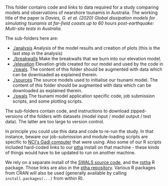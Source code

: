 This folder contains code and links to data required for a study comparing models and observations of nearshore tsunamis in Australia. The working title of the paper is *Davies, G. et al. (2020) Global dissipation models for simulating tsunamis at far-field coasts up to 60 hours post-earthquake: Multi-site tests in Australia.*

The sub-folders here are:

* [./analysis](./analysis) Analysis of the model results and creation of plots (this is the last step in the analysis) 
* [./breakwalls](./breakwalls) Make the breakwalls that we burn into our elevation model.
* [./elevation](./elevation) Elevation grids created for our model and used by the code in [./swals](./swals). The content of this folder should be augmented with data which can be downloaded as explained therein.
* [./sources](./sources) The source models used to initialise our tsunami model. The content of this folder should be augmented with data which can be downloaded as explained therein.
* [./swals](./swals) The tsunami model application specific code, job submission scripts, and some plotting scripts. 

The sub-folders contain code, and instructions to download zipped-versions of the folders with datasets (model input / model output / test data). The latter are too large to version control. 

In principle you could use this data and code to re-run the study. In that instance, beware our job-submission and module-loading scripts are specific to [NCI's Gadi computer](https://nci.org.au/our-systems/hpc-systems) that were using. Also some of our R scripts included hard-coded links to our [ptha](https://github.com/GeoscienceAustralia/ptha) install on that machine - these kinds of things would have to be updated to run on another machine.

We rely on a separate install of the [SWALS source code](https://github.com/GeoscienceAustralia/ptha/tree/master/propagation/SWALS), and the [rptha](https://github.com/GeoscienceAustralia/ptha/tree/master/R) R package. Those links are also in the [ptha repository](https://github.com/GeoscienceAustralia/ptha). Various R packages from CRAN will also be used (generally available by calling `install.packages(...)` from within R).

